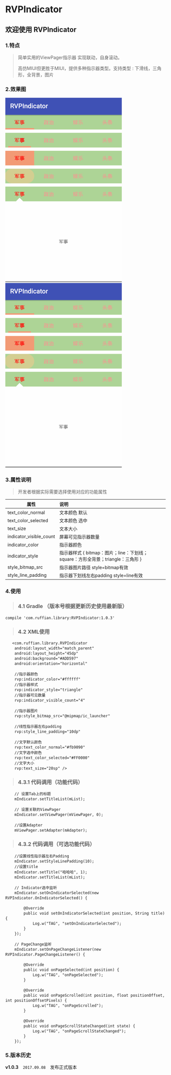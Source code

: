 # RVPIndicator


## 欢迎使用 RVPIndicator 

### 1.特点

> 简单实用的ViewPager指示器 实现联动，自身滚动。
> 
> 高仿MIUI但更胜于MIUI，提供多种指示器类型。支持类型 : 下滑线，三角形，全背景，图片

### 2.效果图

![](icon2.gif) ![](icon1.gif)


### 3.属性说明

> 开发者根据实际需要选择使用对应的功能属性

| 属性			|说明			 |
| ------------- |  :-------------|
| text_color_normal   			|	文本颜色		默认		|
| text_color_selected       	|   文本颜色		选中		|
| text_size 					|	文本大小		 		|
| indicator_visible_count 		|   屏幕可见指示器数量		|
| indicator_color 				|   指示器颜色		 	|
| indicator_style 				|   指示器样式 	{ bitmap：图片；line：下划线；square：方形全背景；triangle：三角形 }	|
| style_bitmap_src 				|   指示器图片路径  style=bitmap有效 	|
| style_line_padding 			|   指示器下划线左右padding	style=line有效 	|

### 4.使用
> ### 4.1  Gradle （版本号根据更新历史使用最新版）


    compile 'com.ruffian.library:RVPIndicator:1.0.3'


> ### 4.2 XML使用


       <com.ruffian.library.RVPIndicator
        android:layout_width="match_parent"
        android:layout_height="45dp"
        android:background="#ADD597"
        android:orientation="horizontal"
        
        //指示器颜色
        rvp:indicator_color="#ffffff"
        //指示器样式
        rvp:indicator_style="triangle"
        //指示器可见数量
        rvp:indicator_visible_count="4"
    
        //指示器图片
        rvp:style_bitmap_src="@mipmap/ic_launcher"
    
        //线性指示器左右padding
        rvp:style_line_padding="10dp"
    
        //文字默认颜色
        rvp:text_color_normal="#fb9090"
        //文字选中颜色
        rvp:text_color_selected="#FF0000"
        //文字大小
        rvp:text_size="20sp" />

> ### 4.3.1 代码调用（功能代码）

        // 设置Tab上的标题
        mIndicator.setTitleList(mList);

        // 设置关联的ViewPager
        mIndicator.setViewPager(mViewPager, 0);

        //设置Adapter
        mViewPager.setAdapter(mAdapter);

    
> ### 4.3.2 代码调用（可选功能代码）

        //设置线性指示器左右Padding
        mIndicator.setStyleLinePadding(10);
        //设置title
        mIndicator.setTitle("哈哈哈", 1);
        mIndicator.setTitleList(mList);

        // Indicator选中监听
        mIndicator.setOnIndicatorSelected(new RVPIndicator.OnIndicatorSelected() {

            @Override
            public void setOnIndicatorSelected(int position, String title) {
                Log.w("TAG", "setOnIndicatorSelected");
            }
        });

        // PageChange监听
        mIndicator.setOnPageChangeListener(new RVPIndicator.PageChangeListener() {

            @Override
            public void onPageSelected(int position) {
                Log.w("TAG", "onPageSelected");
            }

            @Override
            public void onPageScrolled(int position, float positionOffset, int positionOffsetPixels) {
                Log.w("TAG", "onPageScrolled");
            }

            @Override
            public void onPageScrollStateChanged(int state) {
                Log.w("TAG", "onPageScrollStateChanged");
            }
        });


### 5.版本历史

**v1.0.3**　`2017.09.08`　发布正式版本













